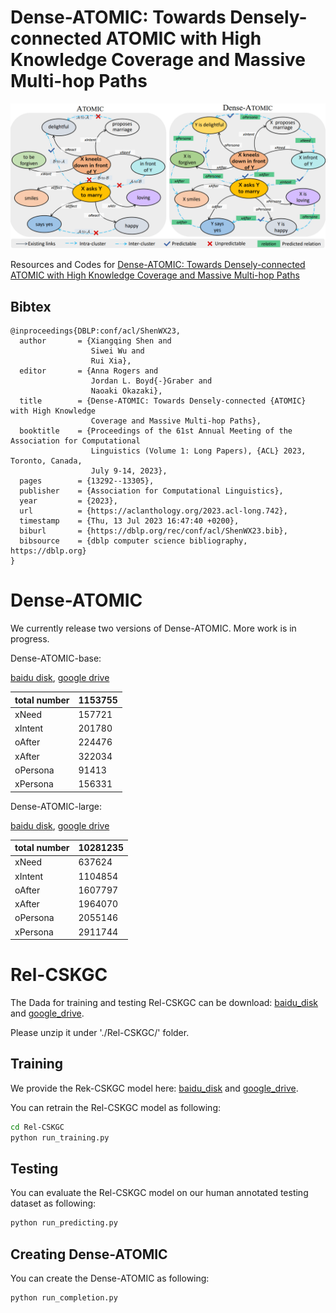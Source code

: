 # Dense-ATOMIC: Towards Densely-connected ATOMIC with High Knowledge Coverage and Massive Multi-hop Paths

![avatar](./img/figure.png)

Resources and Codes for [Dense-ATOMIC: Towards Densely-connected ATOMIC with High Knowledge Coverage and Massive Multi-hop Paths](https://aclanthology.org/2023.acl-long.742.pdf)

## Bibtex

```
@inproceedings{DBLP:conf/acl/ShenWX23,
  author       = {Xiangqing Shen and
                  Siwei Wu and
                  Rui Xia},
  editor       = {Anna Rogers and
                  Jordan L. Boyd{-}Graber and
                  Naoaki Okazaki},
  title        = {Dense-ATOMIC: Towards Densely-connected {ATOMIC} with High Knowledge
                  Coverage and Massive Multi-hop Paths},
  booktitle    = {Proceedings of the 61st Annual Meeting of the Association for Computational
                  Linguistics (Volume 1: Long Papers), {ACL} 2023, Toronto, Canada,
                  July 9-14, 2023},
  pages        = {13292--13305},
  publisher    = {Association for Computational Linguistics},
  year         = {2023},
  url          = {https://aclanthology.org/2023.acl-long.742},
  timestamp    = {Thu, 13 Jul 2023 16:47:40 +0200},
  biburl       = {https://dblp.org/rec/conf/acl/ShenWX23.bib},
  bibsource    = {dblp computer science bibliography, https://dblp.org}
}
```

<h1> Dense-ATOMIC </h1>

We currently release two versions of Dense-ATOMIC. More work is in progress.

Dense-ATOMIC-base:

[baidu disk](https://pan.baidu.com/s/1zQsX26MHTp3Hcxac5czsJw?pwd=nkbo  ), [google drive](https://drive.google.com/file/d/1yET0FAEej6LQtwBVVYR8nEgvFKn3xWUv/view?usp=drive_link )

| total number | 1153755 |
| ------------ | ------- |
| xNeed        | 157721  |
| xIntent      | 201780  |
| oAfter       | 224476  |
| xAfter       | 322034  |
| oPersona     | 91413   |
| xPersona     | 156331  |

Dense-ATOMIC-large:

[baidu disk](https://pan.baidu.com/s/1G3Lngc-J526Bishl5a-WYA?pwd=ld8x ), [google drive](https://drive.google.com/file/d/1AoTTJ3J-oGAtTi16xzonqPoSy2R_sy5-/view?usp=drive_link)

| total number | 10281235 |
| ------------ | -------- |
| xNeed        | 637624   |
| xIntent      | 1104854  |
| oAfter       | 1607797  |
| xAfter       | 1964070  |
| oPersona     | 2055146  |
| xPersona     | 2911744  |

<h1>Rel-CSKGC</h1>

The Dada for training and testing Rel-CSKGC can be download: [baidu_disk](https://pan.baidu.com/s/1unt6l6H7ZGuMcB1tm6HL0Q?pwd=6zi7) and [google_drive](https://drive.google.com/file/d/1_KnZ27tnp0IGce2fQJkoSUdNPHsEx6PL/view?usp=sharing).

Please unzip it under './Rel-CSKGC/' folder.



## Training

We provide the Rek-CSKGC model here: [baidu_disk](https://pan.baidu.com/s/1unt6l6H7ZGuMcB1tm6HL0Q?pwd=6zi7) and [google_drive](https://drive.google.com/file/d/1_KnZ27tnp0IGce2fQJkoSUdNPHsEx6PL/view?usp=sharing).

You can retrain the Rel-CSKGC model as following:

```bash
cd Rel-CSKGC
python run_training.py
```

## Testing

You can evaluate the Rel-CSKGC model on our human annotated testing dataset as following:

```bash
python run_predicting.py
```

## Creating Dense-ATOMIC

You can create the Dense-ATOMIC as following:

```bash
python run_completion.py
```

